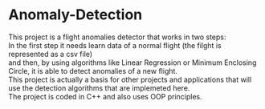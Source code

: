 # Anomaly-Detection

This project is a flight anomalies detector that works in two steps: <br />
In the first step it needs learn data of a normal flight (the filght is represented as a csv file) <br />
and then, by using algorithms like Linear Regression or Minimum
Enclosing Circle, it is able to detect anomalies of a new flight. <br />
This project is actually a basis for other projects and applications that will use the detection algorithms that are implemeted here. <br />
The project is coded in C++ and also uses OOP principles.
